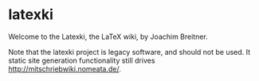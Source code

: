 latexki
======

Welcome to the Latexki, the LaTeX wiki, by Joachim Breitner.

Note that the latexki project is legacy software, and should not be used. It static site generation functionality still drives http://mitschriebwiki.nomeata.de/.

